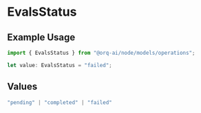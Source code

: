 # EvalsStatus

## Example Usage

```typescript
import { EvalsStatus } from "@orq-ai/node/models/operations";

let value: EvalsStatus = "failed";
```

## Values

```typescript
"pending" | "completed" | "failed"
```